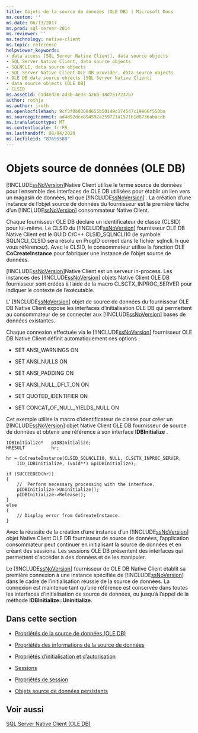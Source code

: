 ```yaml
---
title: Objets de la source de données (OLE DB) | Microsoft Docs
ms.custom: ''
ms.date: 06/13/2017
ms.prod: sql-server-2014
ms.reviewer: ''
ms.technology: native-client
ms.topic: reference
helpviewer_keywords:
- data access [SQL Server Native Client], data source objects
- SQL Server Native Client, data source objects
- SQLNCLI, data source objects
- SQL Server Native Client OLE DB provider, data source objects
- OLE DB data source objects [SQL Server Native Client]
- data source objects [OLE DB]
- CLSID
ms.assetid: c1d4ed20-ad3b-4e33-a26b-38d7517237b7
author: rothja
ms.author: jroth
ms.openlocfilehash: 9cf3f0b0308d655b50149c174547c19966f550ba
ms.sourcegitcommit: ad4d92dce894592a259721a1571b1d8736abacdb
ms.translationtype: MT
ms.contentlocale: fr-FR
ms.lasthandoff: 08/04/2020
ms.locfileid: "87695588"
---
```

# <a name="data-source-objects-ole-db"></a>Objets source de données (OLE DB)
  [!INCLUDE[ssNoVersion](../../includes/ssnoversion-md.md)]Native Client utilise le terme source de données pour l’ensemble des interfaces de OLE DB utilisées pour établir un lien vers un magasin de données, tel que [!INCLUDE[ssNoVersion](../../includes/ssnoversion-md.md)] . La création d’une instance de l’objet source de données du fournisseur est la première tâche d’un [!INCLUDE[ssNoVersion](../../includes/ssnoversion-md.md)] consommateur Native Client.  
  
 Chaque fournisseur OLE DB déclare un identificateur de classe (CLSID) pour lui-même. Le CLSID du [!INCLUDE[ssNoVersion](../../includes/ssnoversion-md.md)] fournisseur OLE DB Native Client est le GUID C/C++ CLSID_SQLNCLI10 (le symbole SQLNCLI_CLSID sera résolu en ProgID correct dans le fichier sqlncli. h que vous référencez). Avec le CLSID, le consommateur utilise la fonction OLE **CoCreateInstance** pour fabriquer une instance de l’objet source de données.  
  
 [!INCLUDE[ssNoVersion](../../includes/ssnoversion-md.md)]Native Client est un serveur in-process. Les instances des [!INCLUDE[ssNoVersion](../../includes/ssnoversion-md.md)] objets Native Client OLE DB fournisseur sont créées à l’aide de la macro CLSCTX_INPROC_SERVER pour indiquer le contexte de l’exécutable.  
  
 L' [!INCLUDE[ssNoVersion](../../includes/ssnoversion-md.md)] objet de source de données du fournisseur OLE DB Native Client expose les interfaces d’initialisation OLE DB qui permettent au consommateur de se connecter aux [!INCLUDE[ssNoVersion](../../includes/ssnoversion-md.md)] bases de données existantes.  
  
 Chaque connexion effectuée via le [!INCLUDE[ssNoVersion](../../includes/ssnoversion-md.md)] fournisseur OLE DB Native Client définit automatiquement ces options :  
  
-   SET ANSI_WARNINGS ON  
  
-   SET ANSI_NULLS ON  
  
-   SET ANSI_PADDING ON  
  
-   SET ANSI_NULL_DFLT_ON ON  
  
-   SET QUOTED_IDENTIFIER ON  
  
-   SET CONCAT_OF_NULL_YIELDS_NULL ON  
  
 Cet exemple utilise la macro d’identificateur de classe pour créer un [!INCLUDE[ssNoVersion](../../includes/ssnoversion-md.md)] objet Native Client OLE DB fournisseur de source de données et obtenir une référence à son interface **IDBInitialize** .  
  
```  
IDBInitialize*   pIDBInitialize;  
HRESULT          hr;  
  
hr = CoCreateInstance(CLSID_SQLNCLI10, NULL, CLSCTX_INPROC_SERVER,  
    IID_IDBInitialize, (void**) &pIDBInitialize);  
  
if (SUCCEEDED(hr))  
{  
    //  Perform necessary processing with the interface.  
    pIDBInitialize->Uninitialize();  
    pIDBInitialize->Release();  
}  
else  
{  
    // Display error from CoCreateInstance.  
}  
```  
  
 Avec la réussite de la création d’une instance d’un [!INCLUDE[ssNoVersion](../../includes/ssnoversion-md.md)] objet Native Client OLE DB fournisseur de source de données, l’application consommateur peut continuer en initialisant la source de données et en créant des sessions. Les sessions OLE DB présentent des interfaces qui permettent d'accéder à des données et de les manipuler.  
  
 Le [!INCLUDE[ssNoVersion](../../includes/ssnoversion-md.md)] fournisseur de OLE DB Native Client établit sa première connexion à une instance spécifiée de [!INCLUDE[ssNoVersion](../../includes/ssnoversion-md.md)] dans le cadre de l’initialisation réussie de la source de données. La connexion est maintenue tant qu’une référence est conservée dans toutes les interfaces d’initialisation de source de données, ou jusqu’à l’appel de la méthode **IDBInitialize::Uninitialize**.  
  
## <a name="in-this-section"></a>Dans cette section  
  
-   [Propriétés de la source de données &#40;OLE DB&#41;](data-source-properties-ole-db.md)  
  
-   [Propriétés des informations de la source de données](data-source-information-properties.md)  
  
-   [Propriétés d’initialisation et d’autorisation](initialization-and-authorization-properties.md)  
  
-   [Sessions](sessions.md)  
  
-   [Propriétés de session](session-properties-sql-server-native-client-ole-db-provider.md)  
  
-   [Objets source de données persistants](persisted-data-source-objects.md)  
  
## <a name="see-also"></a>Voir aussi  
 [SQL Server Native Client &#40;OLE DB&#41;](../native-client/ole-db/sql-server-native-client-ole-db.md)  
  
  
